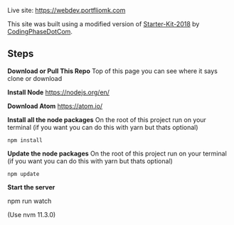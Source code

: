 Live site: https://webdev.portfliomk.com

This site was built using a modified version of [Starter-Kit-2018](https://github.com/codingphasedotcom/Starter-Kit-2018) by [CodingPhaseDotCom](https://github.com/codingphasedotcom).

**Steps**
---------

**Download or Pull This Repo**
	Top of this page you can see where it says clone or download

 **Install Node**
	https://nodejs.org/en/

**Download Atom**
	https://atom.io/

 **Install all the node packages** 
On the root of this project run on your terminal (if you want you can do this with yarn but thats optional)
    
    npm install
    
 **Update the node packages** 
On the root of this project run on your terminal (if you want you can do this with yarn but thats optional)
    
    npm update


**Start the server**

  npm run watch

(Use nvm 11.3.0)
